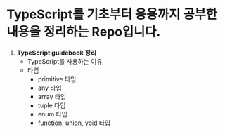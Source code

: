 # TypeScript를 기초부터 응용까지 공부한 내용을 정리하는 Repo입니다.

1. **TypeScript guidebook 정리**
   - TypeScript를 사용하는 이유
   - 타입
     - primitive 타입
     - any 타입
     - array 타입
     - tuple 타입
     - enum 타입
     - function, union, void 타입
